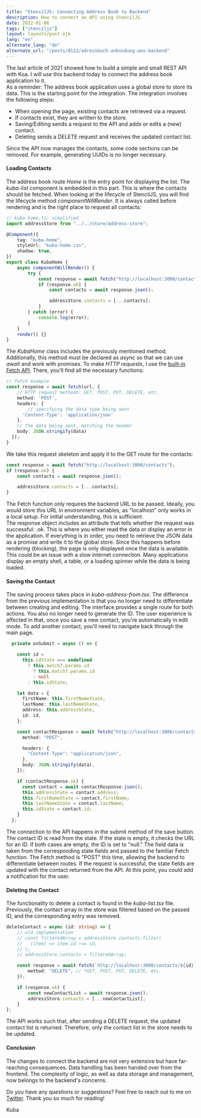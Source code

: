```yaml
---
title: "StencilJS: Connecting Address Book to Backend"
description: How to connect an API using StencilJS.
date: 2022-01-06
tags: ["stenciljs"]
layout: layouts/post.njk
lang: "en"
alternate_lang: "de"
alternate_url: "/posts/0122/adressbuch-anbindung-ans-backend"
---
```


The last article of 2021 showed how to build a simple and small REST API with Koa. I will use this backend today to connect the address book application to it. <!-- endOfPreview -->  
As a reminder: The address book application uses a global store to store its data. This is the starting point for the integration. The integration involves the following steps:

-   When opening the page, existing contacts are retrieved via a request.
-   If contacts exist, they are written to the store.
-   Saving/Editing sends a request to the API and adds or edits a (new) contact.
-   Deleting sends a DELETE request and receives the updated contact list.

Since the API now manages the contacts, some code sections can be removed. For example, generating UUIDs is no longer necessary.

#### Loading Contacts

The address book route _Home_ is the entry point for displaying the list. The _kuba-list_ component is embedded in this part. This is where the contacts should be fetched. When looking at the lifecycle of StencilJS, you will find the lifecycle method _componentWillRender_. It is always called before rendering and is the right place to request all contacts:

```ts
// kuba-home.ts: simplified
import addressStore from "../../store/address-store";

@Component({
    tag: "kuba-home",
    styleUrl: "kuba-home.css",
    shadow: true,
})
export class KubaHome {
    async componentWillRender() {
        try {
            const response = await fetch("http://localhost:3000/contacts");
            if (response.ok) {
                const contacts = await response.json();

                addressStore.contacts = [...contacts];
            }
        } catch (error) {
            console.log(error);
        }
    }
    render() {}
}
```

The _KubaHome_ class includes the previously mentioned method. Additionally, this method must be declared as _async_ so that we can use _await_ and work with promises. To make _HTTP requests_, I use the [built-in Fetch API](https://developer.mozilla.org/en-US/docs/Web/API/Fetch_API/Using_Fetch). There, you'll find all the necessary functions:

```ts
// fetch example
const response = await fetch(url, {
    // HTTP request methods: GET, POST, PUT, DELETE, etc.
    method: 'POST',
    headers: {
        // specifying the data type being sent
      'Content-Type': 'application/json'
    },
    // the data being sent, matching the header
    body: JSON.stringify(data)
  });
}
```

We take this request skeleton and apply it to the GET route for the contacts:

```ts
const response = await fetch("http://localhost:3000/contacts");
if (response.ok) {
    const contacts = await response.json();

    addressStore.contacts = [...contacts];
}
```

The Fetch function only requires the backend URL to be passed. Ideally, you would store this URL in environment variables, as "localhost" only works in a local setup. For initial understanding, this is sufficient.  
The response object includes an attribute that tells whether the request was successful: _.ok_. This is where you either read the data or display an error in the application. If everything is in order, you need to retrieve the JSON data as a promise and write it to the global store. Since this happens before rendering (blocking), the page is only displayed once the data is available. This could be an issue with a slow internet connection. Many applications display an empty shell, a table, or a loading spinner while the data is being loaded.

#### Saving the Contact

The saving process takes place in _kuba-address-from.tsx_. The difference from the previous implementation is that you no longer need to differentiate between creating and editing. The interface provides a single route for both actions. You also no longer need to generate the ID. The user experience is affected in that, once you save a new contact, you're automatically in edit mode. To add another contact, you'll need to navigate back through the main page.

```ts
  private onSubmit = async () => {

    const id =
      this.idState === undefined
        ? this.match?.params.id
          ? this.match?.params.id
          : null
        : this.idState;

    let data = {
      firstName: this.firstNameState,
      lastName: this.lastNameState,
      address: this.addressState,
      id: id,
    };

    const contactResponse = await fetch("http://localhost:3000/contacts", {
      method: "POST",

      headers: {
        "Content-Type": "application/json",
      },
      body: JSON.stringify(data),
    });

    if (contactResponse.ok) {
      const contact = await contactResponse.json();
      this.addressState = contact.address;
      this.firstNameState = contact.firstName;
      this.lastNameState = contact.lastName;
      this.idState = contact.id;
    }
  };
```

The connection to the API happens in the submit method of the save button. The contact ID is read from the state. If the state is empty, it checks the URL for an ID. If both cases are empty, the ID is set to "null." The field data is taken from the corresponding state fields and passed to the familiar Fetch function. The Fetch method is "POST" this time, allowing the backend to differentiate between routes. If the request is successful, the state fields are updated with the contact returned from the API. At this point, you could add a notification for the user.

#### Deleting the Contact

The functionality to delete a contact is found in the _kuba-list.tsx_ file. Previously, the contact array in the store was filtered based on the passed ID, and the corresponding entry was removed.

```ts
deleteContact = async (id: string) => {
    // old implementation
    // const filteredArray = addressStore.contacts.filter(
    //   (item) => item.id !== id,
    // );
    // addressStore.contacts = filteredArray;

    const response = await fetch(`http://localhost:3000/contacts/${id}`, {
        method: "DELETE", // *GET, POST, PUT, DELETE, etc.
    });

    if (response.ok) {
        const newContactList = await response.json();
        addressStore.contacts = [...newContactList];
    }
};
```

The API works such that, after sending a DELETE request, the updated contact list is returned. Therefore, only the contact list in the store needs to be updated.

#### Conclusion

The changes to connect the backend are not very extensive but have far-reaching consequences. Data handling has been handed over from the frontend. The complexity of logic, as well as data storage and management, now belongs to the backend's concerns.

Do you have any questions or suggestions? Feel free to reach out to me on [Twitter](https://twitter.com/der_kuba).
Thank you so much for reading!

Kuba
